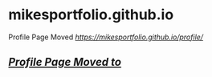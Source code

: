 # mikesportfolio.github.io
Profile Page Moved <i>https://mikesportfolio.github.io/profile/ <i> 


<a href="https://mikesportfolio.github.io/profile/"><h2>Profile Page Moved to</h2></a>
